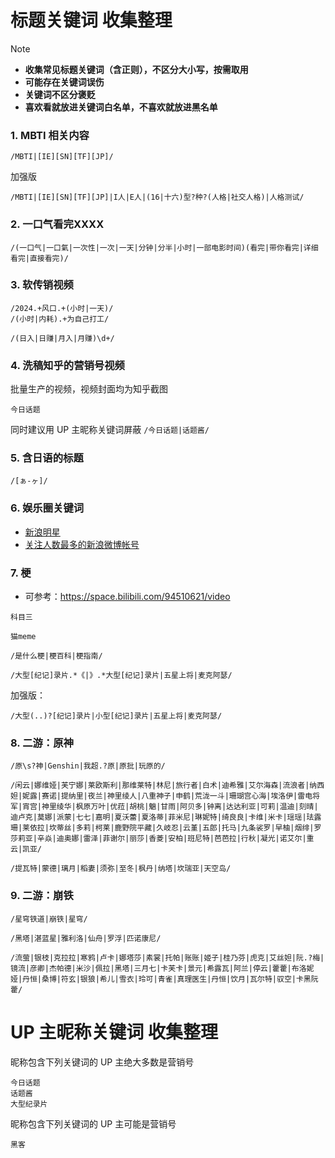 # 标题关键词 收集整理

> [!NOTE]
>
> - **收集常见标题关键词（含正则），不区分大小写，按需取用**
> - **可能存在关键词误伤**
> - **关键词不区分褒贬**
> - **喜欢看就放进关键词白名单，不喜欢就放进黑名单**

### 1. MBTI 相关内容

```
/MBTI|[IE][SN][TF][JP]/
```

加强版

```
/MBTI|[IE][SN][TF][JP]|I人|E人|(16|十六)型?种?(人格|社交人格)|人格测试/
```

### 2. 一口气看完XXXX

```
/(一口气|一口氣|一次性|一次|一天|分钟|分半|小时|一部电影时间)(看完|带你看完|详细看完|直接看完)/
```

### 3. 软传销视频

```
/2024.+风口.+(小时|一天)/
/(小时|内耗).+为自己打工/
```

```
/(日入|日赚|月入|月赚)\d+/
```

### 4. 洗稿知乎的营销号视频

批量生产的视频，视频封面均为知乎截图

```
今日话题
```

同时建议用 UP 主昵称关键词屏蔽 `/今日话题|话题酱/`

### 5. 含日语的标题

```
/[ぁ-ヶ]/
```

### 6. 娱乐圈关键词

- [新浪明星](https://weibo.com/cewebrity)
- [关注人数最多的新浪微博帐号](https://zh.wikipedia.org/wiki/%E5%85%B3%E6%B3%A8%E4%BA%BA%E6%95%B0%E6%9C%80%E5%A4%9A%E7%9A%84%E6%96%B0%E6%B5%AA%E5%BE%AE%E5%8D%9A%E5%B8%90%E5%8F%B7)

### 7. 梗

- 可参考：https://space.bilibili.com/94510621/video

```
科目三
```

```
猫meme
```

```
/是什么梗|梗百科|梗指南/
```

```
/大型[纪记]录片.*《|》.*大型[纪记]录片|五星上将|麦克阿瑟/
```

加强版：

```
/大型(..)?[纪记]录片|小型[纪记]录片|五星上将|麦克阿瑟/
```

### 8. 二游：原神

```
/原\s?神|Genshin|我超.?原|原批|玩原的/
```

```
/闲云|娜维娅|芙宁娜|莱欧斯利|那维莱特|林尼|旅行者|白术|迪希雅|艾尔海森|流浪者|纳西妲|妮露|赛诺|提纳里|夜兰|神里绫人|八重神子|申鹤|荒泷一斗|珊瑚宫心海|埃洛伊|雷电将军|宵宫|神里绫华|枫原万叶|优菈|胡桃|魈|甘雨|阿贝多|钟离|达达利亚|可莉|温迪|刻晴|迪卢克|莫娜|派蒙|七七|嘉明|夏沃蕾|夏洛蒂|菲米尼|琳妮特|绮良良|卡维|米卡|瑶瑶|珐露珊|莱依拉|坎蒂丝|多莉|柯莱|鹿野院平藏|久岐忍|云堇|五郎|托马|九条裟罗|早柚|烟绯|罗莎莉亚|辛焱|迪奥娜|雷泽|菲谢尔|丽莎|香菱|安柏|班尼特|芭芭拉|行秋|凝光|诺艾尔|重云|凯亚/
```

```
/提瓦特|蒙德|璃月|稻妻|须弥|至冬|枫丹|纳塔|坎瑞亚|天空岛/
```

### 9. 二游：崩铁

```
/星穹铁道|崩铁|星穹/
```

```
/黑塔|湛蓝星|雅利洛|仙舟|罗浮|匹诺康尼/
```

```
/流萤|银枝|克拉拉|寒鸦|卢卡|娜塔莎|素裳|托帕|账账|姬子|桂乃芬|虎克|艾丝妲|阮.?梅|镜流|彦卿|杰帕德|米沙|佩拉|黑塔|三月七|卡芙卡|景元|希露瓦|阿兰|停云|藿藿|布洛妮娅|丹恒|桑博|符玄|银狼|希儿|雪衣|玲可|青雀|真理医生|丹恒|饮月|瓦尔特|驭空|卡黑阮藿/
```

# UP 主昵称关键词 收集整理

昵称包含下列关键词的 UP 主绝大多数是营销号

```
今日话题
话题酱
大型纪录片
```

昵称包含下列关键词的 UP 主可能是营销号

```
黑客
```
